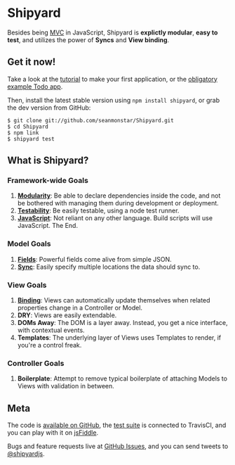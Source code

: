 Shipyard
===========

Besides being [MVC][mvc] in JavaScript, Shipyard is __explictly
modular__, __easy to test__, and utilizes the power of __Syncs__ and
__View binding__.

Get it now!
-----------

Take a look at the [tutorial](./topics/tutorial.md) to make your first
application, or the [obligatory example Todo app][todo].

Then, install the latest stable version using `npm install shipyard`, or
grab the dev version from GitHub:

	$ git clone git://github.com/seanmonstar/Shipyard.git
	$ cd Shipyard
	$ npm link
	$ shipyard test

What is Shipyard?
-----------------

### Framework-wide Goals

1. __[Modularity][modules]__: Be able to declare dependencies inside the code, and not be bothered with managing them during development or deployment.
2. __[Testability][testing]__: Be easily testable, using a node test runner.
3. __[JavaScript][shipyard-cli]__: Not reliant on any other language. Build scripts will use JavaScript. The End.

### Model Goals

1. __[Fields][]__: Powerful fields come alive from simple JSON.
2. __[Sync][]__: Easily specify multiple locations the data should sync to.

### View Goals

1. __[Binding][view-binding]__: Views can automatically update themselves when related
   properties change in a Controller or Model.
2. __DRY__: Views are easily extendable.
3. __DOMs Away__: The DOM is a layer away. Instead, you get a nice
   interface, with contextual events.
4. __Templates__: The underlying layer of Views uses Templates to
   render, if you're a control freak.

### Controller Goals

1. __Boilerplate__: Attempt to remove typical boilerplate of attaching
   Models to Views with validation in between.

Meta
----

The code is [available on GitHub][source], the [test suite][ci] is
connected to TravisCI, and you can play with it on [jsFiddle][jsfiddle].

Bugs and feature requests live at [GitHub Issues][issues], and you can send tweets
to [@shipyardjs][twitter].

[testing]: ./topics/testing.md
[modules]: ./topics/modules.md
[shipyard-cli]: ./api/shipyard-cli.md
[Fields]: ./api/fields.md
[Sync]: ./api/sync.md
[view-binding]: ./topics/views-and-binding.md

[mvc]: http://en.wikipedia.org/wiki/Model%E2%80%93view]E2%80%93controller
[todo]: /Shipyard/examples/tasks/
[source]: https://github.com/seanmonstar/Shipyard
[ci]: http://travis-ci.org/#!/seanmonstar/Shipyard
[jsfiddle]: http://jsfiddle.net/seanmonstar/JrcF4/
[issues]: https://github.com/seanmonstar/Shipyard/issues
[twitter]: https://twitter.com/shipyardjs
